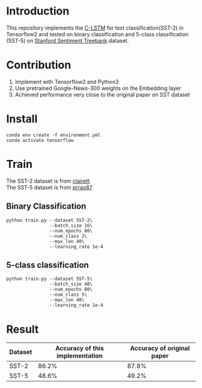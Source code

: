 # Introduction

This repository implements the [C-LSTM](https://arxiv.org/pdf/1511.08630v2.pdf)
for text classification(SST-2) in Tensorflow2 and tested on binary classification and
5-class classification (SST-5) on [Stanford Sentiment Treebank](https://nlp.stanford.edu/sentiment/) dataset.

# Contribution
1. Implement with Tensorflow2 and Python3
2. Use pretrained Google-News-300 weights on the Embedding layer
3. Achieved performance very close to the original paper on SST dataset

# Install
```commandline
conda env create -f environment.yml
conda activate tensorflow
```

# Train

The SST-2 dataset is from [clairett](https://github.com/clairett/pytorch-sentiment-classification).  
The SST-5 dataset is from [prrao87](https://github.com/prrao87/fine-grained-sentiment)

## Binary Classification
```commandline
python train.py --dataset SST-2\
                --batch_size 16\
                --num_epochs 80\
                --num_class 2\
                --max_len 40\
                --learning_rate 1e-4
```

## 5-class classification
```commandline
python train.py --dataset SST-5\
                --batch_size 48\
                --num_epochs 80\
                --num_class 5\
                --max_len 48\
                --learning_rate 1e-4
```

# Result

| Dataset | Accuracy of this implementation | Accuracy of original paper |  
|---------|---------------------------------|---------------------------|
| SST-2   | 86.2%                           | 87.8%                           |
| SST-5   | 48.6%                           | 49.2%                           |
